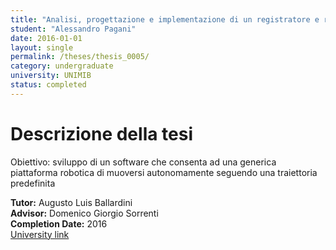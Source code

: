 ```yaml
---
title: "Analisi, progettazione e implementazione di un registratore e riproduttore di traiettorie per robot mobili"
student: "Alessandro Pagani"
date: 2016-01-01
layout: single
permalink: /theses/thesis_0005/
category: undergraduate
university: UNIMIB
status: completed
---
```


# Descrizione della tesi
Obiettivo: sviluppo di un software che consenta ad una generica piattaforma robotica di muoversi autonomamente seguendo una traiettoria predefinita  

**Tutor:** Augusto Luis Ballardini  
**Advisor:** Domenico Giorgio Sorrenti  
**Completion Date:** 2016  
[University link](https://ira.disco.unimib.it/people/ballardini-augusto-luis/)

